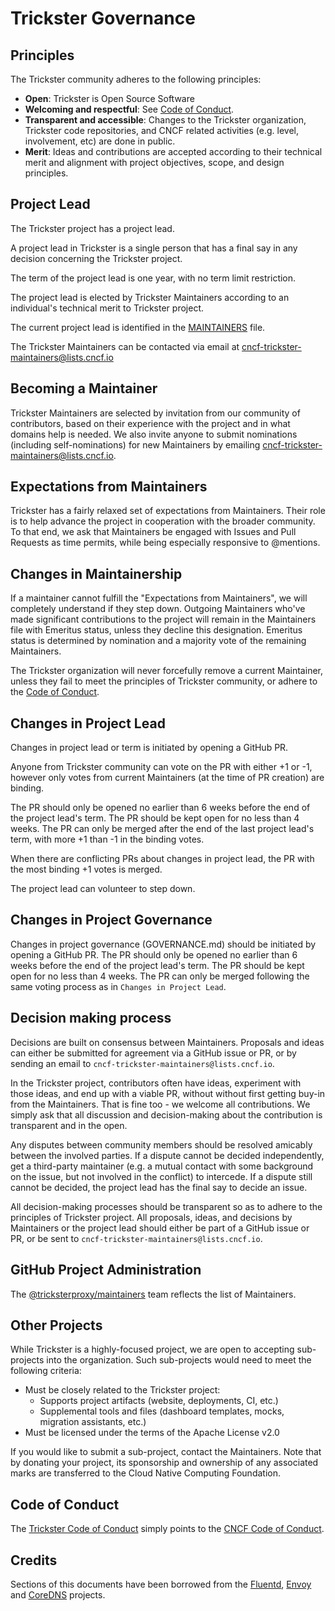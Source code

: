 # Trickster Governance

## Principles

The Trickster community adheres to the following principles:

- **Open**: Trickster is Open Source Software
- **Welcoming and respectful**: See [Code of Conduct](./CODE_OF_CONDUCT.md).
- **Transparent and accessible**: Changes to the Trickster organization, Trickster code 
  repositories, and CNCF related activities (e.g. level, involvement, etc) are done in public.
- **Merit**: Ideas and contributions are accepted according to their technical merit and alignment with
  project objectives, scope, and design principles.

## Project Lead

The Trickster project has a project lead.

A project lead in Trickster is
a single person that has a final say in any decision concerning the Trickster project.

The term of the project lead is one year, with no term limit restriction.

The project lead is elected by Trickster Maintainers
according to an individual's technical merit to Trickster project.

The current project lead is identified in the [MAINTAINERS](./MAINTAINERS.md) file.

The Trickster Maintainers can be contacted via email at <cncf-trickster-maintainers@lists.cncf.io>

## Becoming a Maintainer

Trickster Maintainers are selected by invitation from our community of contributors, based on their
experience with the project and in what domains help is needed. We also invite anyone to submit
nominations (including self-nominations) for new Maintainers by emailing <cncf-trickster-maintainers@lists.cncf.io>.


## Expectations from Maintainers

Trickster has a fairly relaxed set of expectations from Maintainers. Their role is to help
advance the project in cooperation with the broader community. To that end, we ask that Maintainers be
engaged with Issues and Pull Requests as time permits, while being especially responsive to @mentions.

## Changes in Maintainership

If a maintainer cannot fulfill the "Expectations from Maintainers", we will completely understand if they step down.
Outgoing Maintainers who've made significant contributions to the project will remain in the Maintainers
file with Emeritus status, unless they decline this designation. Emeritus status is determined by nomination and a
majority vote of the remaining Maintainers.

The Trickster organization will never forcefully remove a current Maintainer, unless they fail to meet
the principles of Trickster community, or adhere to the [Code of Conduct](./CODE_OF_CONDUCT.md).

## Changes in Project Lead

Changes in project lead or term is initiated by opening a GitHub PR.

Anyone from Trickster community can vote on the PR with either +1 or -1, however only votes from current
Maintainers (at the time of PR creation) are binding.

The PR should only be opened no earlier than 6 weeks before the end of the project lead's term.
The PR should be kept open for no less than 4 weeks. The PR can only be merged after the end of the
last project lead's term, with more +1 than -1 in the binding votes.

When there are conflicting PRs about changes in project lead, the PR with the most binding +1 votes is merged.

The project lead can volunteer to step down.

## Changes in Project Governance

Changes in project governance (GOVERNANCE.md) should be initiated by opening a GitHub PR.
The PR should only be opened no earlier than 6 weeks before the end of the project lead's term.
The PR should be kept open for no less than 4 weeks. The PR can only be merged following the same
voting process as in `Changes in Project Lead`.

## Decision making process

Decisions are built on consensus between Maintainers.
Proposals and ideas can either be submitted for agreement via a GitHub issue or PR,
or by sending an email to `cncf-trickster-maintainers@lists.cncf.io`.

In the Trickster project, contributors often have ideas, experiment with those ideas, and end up with a viable PR,
without without first getting buy-in from the Maintainers. That is fine too - we welcome all contributions. We simply ask that all discussion and decision-making about the contribution is transparent and in the open.

Any disputes between community members should be resolved amicably between the involved parties. 
If a dispute cannot be decided independently, get a third-party maintainer (e.g. a mutual contact with some background
on the issue, but not involved in the conflict) to intercede.
If a dispute still cannot be decided, the project lead has the final say to decide an issue.

All decision-making processes should be transparent so as to adhere to
the principles of Trickster project. All proposals, ideas, and decisions by Maintainers or the project lead
should either be part of a GitHub issue or PR, or be sent to `cncf-trickster-maintainers@lists.cncf.io`.

## GitHub Project Administration

The [@tricksterproxy/maintainers](https://github.com/orgs/tricksterproxy/teams/maintainers) team reflects the list of Maintainers.

## Other Projects

While Trickster is a highly-focused project, we are open to accepting sub-projects into the organization.
Such sub-projects would need to meet the following criteria:

- Must be closely related to the Trickster project:
  - Supports project artifacts (website, deployments, CI, etc.)
  - Supplemental tools and files (dashboard templates, mocks, migration assistants, etc.)
- Must be licensed under the terms of the Apache License v2.0

If you would like to submit a sub-project, contact the Maintainers. Note that by donating your project,
its sponsorship and ownership of any associated marks are transferred to the Cloud Native Computing Foundation.

## Code of Conduct

The [Trickster Code of Conduct](./CODE_OF_CONDUCT.md) simply points to the
[CNCF Code of Conduct](https://github.com/cncf/foundation/blob/master/code-of-conduct.md).

## Credits

Sections of this documents have been borrowed from the [Fluentd](https://github.com/fluent/fluentd/blob/master/GOVERNANCE.md),
[Envoy](https://github.com/envoyproxy/envoy/blob/master/GOVERNANCE.md) and
[CoreDNS](https://github.com/coredns/coredns/blob/master/GOVERNANCE.md) projects.
